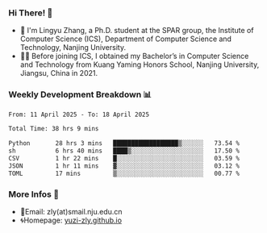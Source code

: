 ### Hi There! 👋 
- 🐳 I'm Lingyu Zhang, a Ph.D. student at the SPAR group, the Institute of Computer Science (ICS), Department of Computer Science and Technology, Nanjing University.
- 🧑‍🎓 Before joining ICS, I obtained my Bachelor’s in Computer Science and Technology from Kuang Yaming Honors School, Nanjing University, Jiangsu, China in 2021.

### Weekly Development Breakdown :bar_chart:

<!--START_SECTION:waka-->

```txt
From: 11 April 2025 - To: 18 April 2025

Total Time: 38 hrs 9 mins

Python       28 hrs 3 mins   ██████████████████▒░░░░░░   73.54 %
sh           6 hrs 40 mins   ████▒░░░░░░░░░░░░░░░░░░░░   17.50 %
CSV          1 hr 22 mins    █░░░░░░░░░░░░░░░░░░░░░░░░   03.59 %
JSON         1 hr 11 mins    ▓░░░░░░░░░░░░░░░░░░░░░░░░   03.12 %
TOML         17 mins         ▒░░░░░░░░░░░░░░░░░░░░░░░░   00.77 %
```

<!--END_SECTION:waka-->

<!--
### Github Contributions :octocat:

![](https://raw.githubusercontent.com/yuzi-zly/yuzi-zly/output/github-contribution-grid-snake.svg)              
-->

### More Infos 📖

- 📧Email: zly(at)smail.nju.edu.cn
- 🌀Homepage: [yuzi-zly.github.io](https://yuzi-zly.github.io/)
